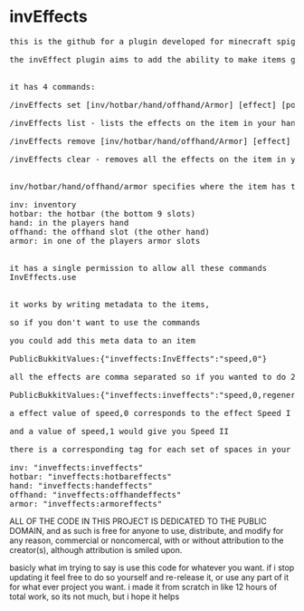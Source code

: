 # invEffects
<pre>
this is the github for a plugin developed for minecraft spigot 1.16.5

the invEffect plugin aims to add the ability to make items give a player potion effects from anywhere within there inventory


it has 4 commands:

/invEffects set [inv/hotbar/hand/offhand/Armor] [effect] [power] - applies the effect to the item in your hand

/invEffects list - lists the effects on the item in your hand

/invEffects remove [inv/hotbar/hand/offhand/Armor] [effect] - removes the effect from the item

/invEffects clear - removes all the effects on the item in your hand


inv/hotbar/hand/offhand/armor specifies where the item has to be in order for the effect to activate

inv: inventory
hotbar: the hotbar (the bottom 9 slots)
hand: in the players hand
offhand: the offhand slot (the other hand)
armor: in one of the players armor slots


it has a single permission to allow all these commands 
InvEffects.use


it works by writing metadata to the items,

so if you don't want to use the commands

you could add this meta data to an item

PublicBukkitValues:{"inveffects:InvEffects":"speed,0"}

all the effects are comma separated so if you wanted to do 2 effects you would do

PublicBukkitValues:{"inveffects:inveffects":"speed,0,regeneration,0"}

a effect value of speed,0 corresponds to the effect Speed I

and a value of speed,1 would give you Speed II

there is a corresponding tag for each set of spaces in your inventory

inv: "inveffects:inveffects"
hotbar: "inveffects:hotbareffects"
hand: "inveffects:handeffects"
offhand: "inveffects:offhandeffects"
armor: "inveffects:armoreffects"
</pre>


ALL OF THE CODE IN THIS PROJECT IS DEDICATED TO THE PUBLIC DOMAIN, and as such is free for anyone to use, distribute, and modify for any reason, commercial or noncomercal, with or without attribution to the creator(s), although attribution is smiled upon.

basicly what im trying to say is use this code for whatever you want. if i stop updating it feel free to do so yourself and re-release it, or use any part of it for what ever project you want. i made it from scratch in like 12 hours of total work, so its not much, but i hope it helps

